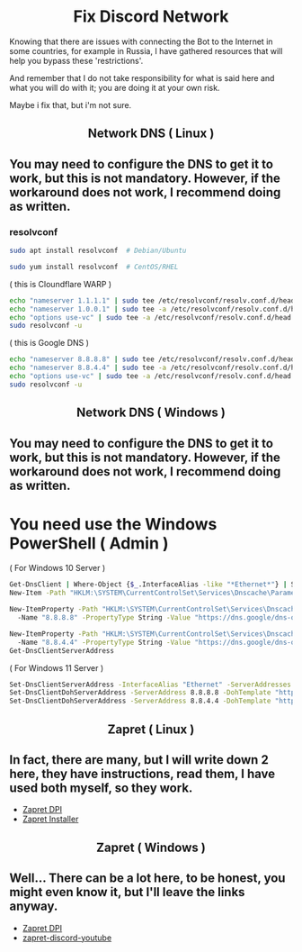 <h1 align="center">Fix Discord Network</h1>
Knowing that there are issues with connecting the Bot to the Internet in some countries, for example in Russia, I have gathered resources that will help you bypass these 'restrictions'.

And remember that I do not take responsibility for what is said here and what you will do with it; you are doing it at your own risk.

Maybe i fix that, but i'm not sure.

<h2 align="center">Network DNS ( Linux )</h2>

## You may need to configure the DNS to get it to work, but this is not mandatory. However, if the workaround does not work, I recommend doing as written.

<h3>resolvconf</h3>

```bash
sudo apt install resolvconf  # Debian/Ubuntu
```
```bash
sudo yum install resolvconf  # CentOS/RHEL
```
( this is Cloundflare WARP )
```bash
echo "nameserver 1.1.1.1" | sudo tee /etc/resolvconf/resolv.conf.d/head
echo "nameserver 1.0.0.1" | sudo tee -a /etc/resolvconf/resolv.conf.d/head
echo "options use-vc" | sudo tee -a /etc/resolvconf/resolv.conf.d/head
sudo resolvconf -u
```
( this is Google DNS )
```bash
echo "nameserver 8.8.8.8" | sudo tee /etc/resolvconf/resolv.conf.d/head
echo "nameserver 8.8.4.4" | sudo tee -a /etc/resolvconf/resolv.conf.d/head
echo "options use-vc" | sudo tee -a /etc/resolvconf/resolv.conf.d/head
sudo resolvconf -u
```

<h2 align="center">Network DNS ( Windows )</h2>

## You may need to configure the DNS to get it to work, but this is not mandatory. However, if the workaround does not work, I recommend doing as written.

# You need use the Windows PowerShell ( Admin )

( For Windows 10 Server )
```bash
Get-DnsClient | Where-Object {$_.InterfaceAlias -like "*Ethernet*"} | Set-DnsClientServerAddress -ServerAddresses ("8.8.8.8","8.8.4.4")
New-Item -Path "HKLM:\SYSTEM\CurrentControlSet\Services\Dnscache\Parameters\DohInterfaceSettings" -Force

New-ItemProperty -Path "HKLM:\SYSTEM\CurrentControlSet\Services\Dnscache\Parameters\DohInterfaceSettings" `
  -Name "8.8.8.8" -PropertyType String -Value "https://dns.google/dns-query" -Force

New-ItemProperty -Path "HKLM:\SYSTEM\CurrentControlSet\Services\Dnscache\Parameters\DohInterfaceSettings" `
  -Name "8.8.4.4" -PropertyType String -Value "https://dns.google/dns-query" -Force
Get-DnsClientServerAddress
```
( For Windows 11 Server )
```bash
Set-DnsClientServerAddress -InterfaceAlias "Ethernet" -ServerAddresses 8.8.8.8, 8.8.4.4
Set-DnsClientDohServerAddress -ServerAddress 8.8.8.8 -DohTemplate "https://dns.google/dns-query" -AllowFallbackToUdp $false
Set-DnsClientDohServerAddress -ServerAddress 8.8.4.4 -DohTemplate "https://dns.google/dns-query" -AllowFallbackToUdp $false
```

<h2 align="center">Zapret ( Linux )</h2>

## In fact, there are many, but I will write down 2 here, they have instructions, read them, I have used both myself, so they work.

- [Zapret DPI](https://github.com/bol-van/zapret?tab=readme-ov-file)
- [Zapret Installer](https://github.com/Snowy-Fluffy/zapret.installer) 

<h2 align="center">Zapret ( Windows )</h2>

## Well... There can be a lot here, to be honest, you might even know it, but I'll leave the links anyway.

- [Zapret DPI](https://github.com/bol-van/zapret?tab=readme-ov-file)
- [zapret-discord-youtube](https://github.com/Flowseal/zapret-discord-youtube) 
